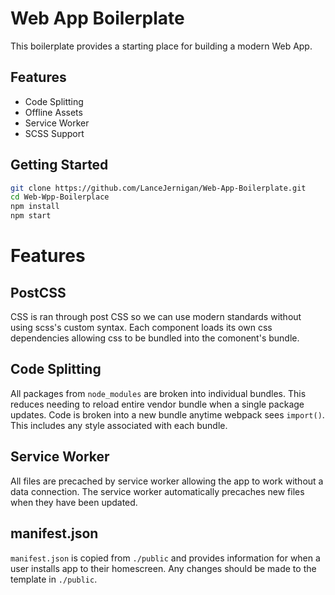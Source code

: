 # Web App Boilerplate
This boilerplate provides a starting place for building a modern Web App.

## Features
  - Code Splitting
  - Offline Assets
  - Service Worker
  - SCSS Support

## Getting Started
```bash
git clone https://github.com/LanceJernigan/Web-App-Boilerplate.git
cd Web-Wpp-Boilerplace
npm install
npm start
```

# Features

## PostCSS
CSS is ran through post CSS so we can use modern standards without using scss's custom syntax.  Each component loads its own css dependencies allowing css to be bundled into the comonent's bundle.

## Code Splitting
All packages from `node_modules` are broken into individual bundles.  This reduces needing to reload entire vendor bundle when a single package updates.  Code is broken into a new bundle anytime webpack sees `import()`.  This includes any style associated with each bundle.

## Service Worker
All files are precached by service worker allowing the app to work without a data connection.  The service worker automatically precaches new files when they have been updated.

## manifest.json
`manifest.json` is copied from `./public` and provides information for when a user installs app to their homescreen.  Any changes should be made to the template in `./public`.